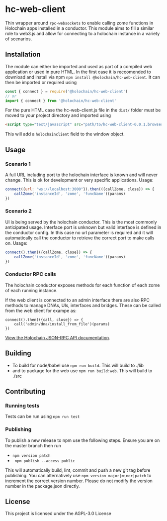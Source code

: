 # hc-web-client

Thin wrapper around `rpc-websockets` to enable calling zome functions in Holochain apps installed in a conductor. This module aims to fill a similar role to web3.js and allow for connecting to a holochain instance in a variety of scenarios.

## Installation

The module can either be imported and used as part of a compiled web application or used in pure HTML. In the first case it is reccomended to download and install via npm `npm install @holochain/hc-web-client`. It can then be imported or required using

```javascript
const { connect } = require('@holochain/hc-web-client')
// or
import { connect } from '@holochain/hc-web-client'
```

For the pure HTML case the hc-web-client.js file in the `dist/` folder must be moved to your project directory and imported using

```html
<script type="text/javascript" src="path/to/hc-web-client-0.0.1.browser.min.js"></script>
```

This will add a `holochainclient` field to the window object.

## Usage

### Scenario 1

A full URL including port to the holochain interface is known and will never change. This is ok for development or very specific applications. Usage:

```javascript
connect({url: "ws://localhost:3000"}).then(({callZome, close}) => {
    callZome('instanceId', 'zome', 'funcName')(params)
})
```

### Scenario 2

UI is being served by the holochain conductor. This is the most commonly anticipated usage. Interface port is unknown but valid interface is defined in the conductor config. In this case no url parameter is required and it will automatically call the conductor to retrieve the correct port to make calls on. Usage:

```javascript
connect().then(({callZome, close}) => {
    callZome('instanceId', 'zome', 'funcName')(params)
})
```

### Conductor RPC calls

The holochain conductor exposes methods for each function of each zome of each running instance. 

If the web client is connected to an admin interface there are also RPC methods to manage DNAs, UIs, interfaces and bridges. These can be called from the web client for exampe as:
```
connect().then(({call, close}) => {
    call('admin/dna/install_from_file')(params)
})
```

[View the Holochain JSON-RPC API documentation](https://developer.holochain.org/guide/latest/conductor_json_rpc_api.html).

## Building

- To build for node/babel use `npm run build`. This will build to ./lib
- and to package for the web use `npm run build:web`. This will build to ./src

## Contributing

### Running tests

Tests can be run using `npm run test`

### Publishing

To publish a new release to npm use the following steps. Ensure you are on the master branch then run

- `npm version patch`
- ` npm publish --access public`

This will automatically build, lint, commit and push a new git tag before publishing. You can alternatively use `npm version major|minor|patch` to increment the correct version number. Please do not modify the version number in the package.json directly.

## License

This project is licensed under the AGPL-3.0 License
